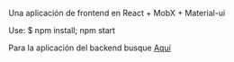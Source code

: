 Una aplicación de frontend en React + MobX + Material-ui

Use: $ npm install; npm start

Para la aplicación del backend busque <a href="https://github.com/gcolombani/grill-app-api">Aquí
